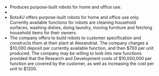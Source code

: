 - Produces purpose-built robots for home and office use.
-
- Bots4U offers purpose-built robots for home and office use only. Currently available functions for robots are cleaning household surfaces, washing dishes, doing laundry, moving furniture and fetching household items for their owners.
- The company offers to build robots to customer specification and constructs them at their plant at Alexandriat. The company charges a $10,000 deposit per currently available function, and then $700 per unit produced. The company may be willing to look into new functions provided that the Research and Development costs of $10,000,000 per function are covered by the customer, as well as increasing the cost per unit to $1200.